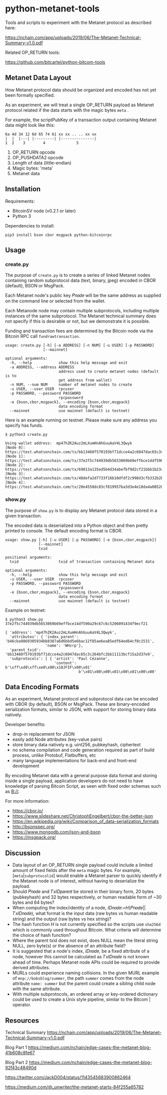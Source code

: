 # python-metanet-tools

Tools and scripts to experiment with the Metanet protocol as described here:

https://nchain.com/app/uploads/2019/06/The-Metanet-Technical-Summary-v1.0.pdf

Related OP_RETURN tools:

https://github.com/bitcartel/python-bitcom-tools

## Metanet Data Layout

How Metanet protocol data should be organized and encoded has not yet been formally specified.

As an experiment, we will treat a single OP_RETURN payload as Metanet protocol related if the data starts with the magic bytes `meta` .

For example, the scriptPubKey of a transaction output containing Metanet data might look like this:

```
6a 4d 34 12 6d 65 74 61 xx xx .. .. xx xx
|  |  |---| |---------| |---------------|
1  2    3        4              5
```
1. OP_RETURN opcode
2. OP_PUSHDATA2 opcode
3. Length of data (little-endian)
4. Magic bytes: 'meta'
5. Metanet data

## Installation

Requirements:
- BitcoinSV node (v0.2.1 or later)
- Python 3

Dependencies to install:

```
pip3 install bson cbor msgpack python-bitcoinrpc
```

## Usage

### create.py

The purpose of `create.py` is to create a series of linked Metanet nodes containing random subprotocol data (text, binary, jpeg) encoded in CBOR (default), BSON or MsgPack.

Each Metanet node's public key 𝑃𝑛𝑜𝑑𝑒 will be the same address as supplied on the command line or selected from the wallet. 

Each Metanode node may contain multiple subprotocols, including multiple instances of the same subprotocol. The Metanet technical summary does not specify if this is desirable or not, but we demonstrate it is possible.

Funding and transaction fees are determined by the Bitcoin node via the Bitcoin RPC call `fundrawtransaction`.

```
usage: create.py [-h] [-a ADDRESS] [-n NUM] [-u USER] [-p PASSWORD]
                 [--mainnet]

optional arguments:
  -h, --help            show this help message and exit
  -a ADDRESS, --address ADDRESS
                        address used to create metanet nodes (default is to
                        get address from wallet)
  -n NUM, --num NUM     number of metanet nodes to create
  -u USER, --user USER  rpcuser
  -p PASSWORD, --password PASSWORD
                        rpcpassword
  -e {bson,cbor,msgpack}, --encoding {bson,cbor,msgpack}
                        data encoding format
  --mainnet             use mainnet (default is testnet)
```

Here is an example running on testnet.  Please make sure any address you specify has funds.

```
$ python3 create.py

Using wallet address:  mp47hZK2Auz2mLXumHnAhGuuAaV4L3Qwyk
[Node 0]: https://test.whatsonchain.com/tx/bb13460f570193bf71dcce4a2c6047dac65c3c264bfc2bb11113bcf15a2d37e9
[Node 1]: https://test.whatsonchain.com/tx/37e2f5c744939db5653069b69effbce14df590a29c67c6c5206091434f9ecf21
[Node 2]: https://test.whatsonchain.com/tx/69013a135ed5b4d34abefbf9d2cf21bbb1b2340299833454ad1dbe6a3ef572c1
[Node 3]: https://test.whatsonchain.com/tx/48defa2d7733f16b10dfdf2c998d3cfb332b2b3a635892592ffd9c80b654320a
[Node 4]: https://test.whatsonchain.com/tx/20e4558dc83cf819957ba3d3e4e18da4a00520716f44ad06db15a9d0a751a7e5
```

### show.py

The purpose of `show.py` is to display any Metanet protocol data stored in a given transaction.

The encoded data is deserialized into a Python object and then pretty printed to console.  The default encoding format is CBOR.

```
usage: show.py [-h] [-u USER] [-p PASSWORD] [-e {bson,cbor,msgpack}]
               [--mainnet]
               txid

positional arguments:
  txid                  txid of transaction containing Metanet data

optional arguments:
  -h, --help            show this help message and exit
  -u USER, --user USER  rpcuser
  -p PASSWORD, --password PASSWORD
                        rpcpassword
  -e {bson,cbor,msgpack}, --encoding {bson,cbor,msgpack}
                        data encoding format
  --mainnet             use mainnet (default is testnet)
```

Example on testnet:

```
$ python3 show.py 37e2f5c744939db5653069b69effbce14df590a29c67c6c5206091434f9ecf21

{ 'address': 'mp47hZK2Auz2mLXumHnAhGuuAaV4L3Qwyk',
  'attributes': { 'index_parent': 'b46cba9869305934bb8387a6d6bbd5e6bac12f85ae6ea85edf64ed64cf0c1531',
                  'name': 'WHzrp'},
  'parent_txid': 'bb13460f570193bf71dcce4a2c6047dac65c3c264bfc2bb11113bcf15a2d37e9',
  'subprotocols': [ { 'artist': 'Paul Cézanne',
                      'content': b'\xff\xd8\xff\xe0\x00\x10JFIF\x00\x01'
                                 b'\x01\x00\x00\x01\x00\x01\x00\x00'
```

## Data Encoding Formats

As an experiment, Metanet protocol and subprotocol data can be encoded with CBOR (by default), BSON or MsgPack.  These are binary-encoded serialization formats, similar to JSON, with support for storing binary data natively.

Developer benefits:
- drop-in replacement for JSON
- easily add Node attributes (key-value pairs)
- store binary data natively e.g. uint256, pubkeyhash, ciphertext
- no schema compilation and code generation required as part of build process, unlike Protobuf, Flatbuffers, etc
- many language implementations for back-end and front-end development

By encoding Metanet data with a general purpose data format and storing inside a single payload, application developers do not need to have knowledge of parsing Bitcoin Script, as seen with fixed order schemas such as [B://](https://github.com/unwriter/B).

For more information:
- https://cbor.io/
- https://www.slideshare.net/ChristophEngelbert/cbor-the-better-json
- https://en.wikipedia.org/wiki/Comparison_of_data-serialization_formats
- http://bsonspec.org/
- https://www.mongodb.com/json-and-bson
- https://msgpack.org/

## Discussion

- Data layout of an OP_RETURN single payload could include a limited amount of fixed fields after the `meta` magic bytes.  For example, [`meta`|`subprotocolid`] would enable a Metanet parser to quickly identify if the Metanet node is of interest, without having to deserialize the payload.
- Should 𝑃𝑛𝑜𝑑𝑒 and 𝑇𝑥𝐼𝐷𝑝𝑎𝑟𝑒𝑛𝑡 be stored in their binary form, 20 bytes (pubkeyhash) and 32 bytes respectively, or human readable form of ~30 bytes and 64 bytes?
- When computing the index/identity of a node, 𝐼𝐷𝑛𝑜𝑑𝑒:=𝐻(𝑃𝑛𝑜𝑑𝑒||𝑇𝑥𝐼𝐷𝑛𝑜𝑑𝑒), what format is the input data (raw bytes vs human readable string) and the output (raw bytes vs hex string)?
- The hash function 𝐻 is not currently specified so the scripts use `sha256d` which is commonly used throughout Bitcoin.  What criteria will determine the choice of hash function? 
- Where the parent txid does not exist, does NULL mean the literal string NULL, zero byte(s) or the absence of an attribute field?
- It is suggested that a node's index, 𝐼𝐷𝑛𝑜𝑑𝑒, be a fixed attribute of a node, however this cannot be calculated as 𝑇𝑥𝐼𝐷𝑛𝑜𝑑𝑒 is not known ahead of time.  Perhaps Metanet node APIs could be required to provide derived attributes.
- MURLs could experience naming collisions. In the given MURL example of `mnp://bobsblog/summer`, the path `summer` comes from the node attribute `name: summer` but the parent could create a sibling child node with the same attribute.
- With multiple subprotocols, an ordered array or key-ordered dictionary could be used to create a Unix style pipeline, similar to the Bitcom | operator.

## Resources

Technical Summary https://nchain.com/app/uploads/2019/06/The-Metanet-Technical-Summary-v1.0.pdf

Blog Part 1 https://medium.com/nchain/edge-cases-the-metanet-blog-41b608c8fe67

Blog Part 2 https://medium.com/nchain/edge-cases-the-metanet-blog-92f43c48490d

https://twitter.com/JackD004/status/1143545683900862464

https://medium.com/@_unwriter/the-metanet-starts-84f255a65782
